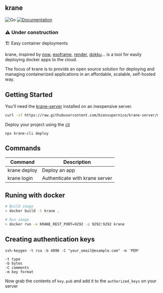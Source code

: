 ## krane

![Go](https://github.com/biensupernice/krane-server/workflows/Go/badge.svg?branch=master)
[![Documentation](https://img.shields.io/badge/latest-documentation-informational)](https://github.com/biensupernice/krane-server/tree/master/docs)

### ⚠️ Under construction

🏗 Easy container deployments

krane, inspired by [now](https://vercel.com/), [exoframe](https://github.com/exoframejs/exoframe), [render](https://render.com/), [dokku](http://dokku.viewdocs.io/dokku/)... is a tool for easily deploying docker apps to the cloud.

The focus of krane is to provide an open source solution for deploying and managing containerized applications in an affordable, scalable, self-hosted way.

## Getting Started

You'll need the [krane-server](https://github.com/biensupernice/krane-server) installed on an inexpensive server.

```bash
curl -sf https://raw.githubusercontent.com/biensupernice/krane-server/master/bootstrap.sh | sh
```

Deploy your project using the [cli](https://github.com/biensupernice/krane-cli)

```shell
npx krane-cli deploy
```

## Commands

| Command      | Description                    |
| ------------ | ------------------------------ |
| krane deploy | Deploy an app                  |
| krane login  | Authenticate with krane server |

## Runing with docker

```bash
# Build image
> docker build -t krane .

# Run image
> docker run -e KRANE_REST_PORT=9292 -p 9292:9292 krane
```

## Creating authentication keys

```
ssh-keygen -t rsa -b 4096 -C "your_email@example.com" -m 'PEM'

-t type
-b bytes
-C comments
-m key format
```

Now grab the contents of `key.pub` and add it to the `authorized_keys` on your server
